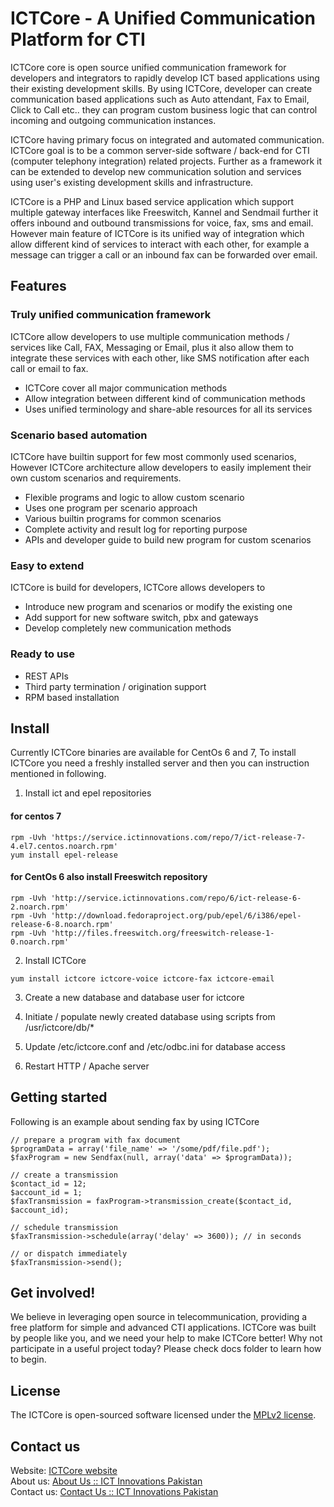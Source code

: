 ICTCore - A Unified Communication Platform for CTI
==================================================

ICTCore core is open source unified communication framework for developers and integrators to rapidly develop ICT based applications using their existing development skills. By using ICTCore, developer can create communication based applications such as Auto attendant, Fax to Email, Click to Call etc.. they can program custom business logic that can control incoming and outgoing communication instances.

ICTCore having primary focus on integrated and automated communication. ICTCore goal is to be a common server-side software / back-end for CTI (computer telephony integration) related projects. Further as a framework it can be extended to develop new communication solution and services using user's existing development skills and infrastructure.

ICTCore is a PHP and Linux based service application which support multiple gateway interfaces like Freeswitch, Kannel and Sendmail further it offers inbound and outbound transmissions for voice, fax, sms and email. However main feature of ICTCore is its unified way of integration which allow different kind of services to interact with each other, for example a message can trigger a call or an inbound fax can be forwarded over email.

Features
--------

### Truly unified communication framework
ICTCore allow developers to use multiple communication methods / services like Call, FAX, Messaging or Email, plus it also allow them to integrate these services with each other, like SMS notification after each call or email to fax.

* ICTCore cover all major communication methods
* Allow integration between different kind of communication methods
* Uses unified terminology and share-able resources for all its services

### Scenario based automation
ICTCore have builtin support for few most commonly used scenarios, However ICTCore architecture allow developers to easily implement their own custom scenarios and requirements.

* Flexible programs and logic to allow custom scenario
* Uses one program per scenario approach
* Various builtin programs for common scenarios
* Complete activity and result log for reporting purpose
* APIs and developer guide to build new program for custom scenarios

### Easy to extend
ICTCore is build for developers, ICTCore allows developers to

* Introduce new program and scenarios or modify the existing one
* Add support for new software switch, pbx and gateways
* Develop completely new communication methods

### Ready to use
* REST APIs
* Third party termination / origination support
* RPM based installation


Install
-------
Currently ICTCore binaries are available for CentOs 6 and 7, To install ICTCore you need a freshly installed server and then you can instruction mentioned in following.

1. Install ict and epel repositories
#### for centos 7
```
rpm -Uvh 'https://service.ictinnovations.com/repo/7/ict-release-7-4.el7.centos.noarch.rpm'
yum install epel-release
```
#### for CentOs 6 also install Freeswitch repository
```
rpm -Uvh 'http://service.ictinnovations.com/repo/6/ict-release-6-2.noarch.rpm'
rpm -Uvh 'http://download.fedoraproject.org/pub/epel/6/i386/epel-release-6-8.noarch.rpm'
rpm -Uvh 'http://files.freeswitch.org/freeswitch-release-1-0.noarch.rpm'
```

2. Install ICTCore
```
yum install ictcore ictcore-voice ictcore-fax ictcore-email
```

3. Create a new database and database user for ictcore

4. Initiate / populate newly created database using scripts from /usr/ictcore/db/*

5. Update /etc/ictcore.conf and /etc/odbc.ini for database access

6. Restart HTTP / Apache server

Getting started
---------------
Following is an example about sending fax by using ICTCore

```
// prepare a program with fax document
$programData = array('file_name' => '/some/pdf/file.pdf');
$faxProgram = new Sendfax(null, array('data' => $programData));

// create a transmission
$contact_id = 12;
$account_id = 1;
$faxTransmission = faxProgram->transmission_create($contact_id, $account_id);

// schedule transmission 
$faxTransmission->schedule(array('delay' => 3600)); // in seconds

// or dispatch immediately
$faxTransmission->send();

```

Get involved!
-------------
We believe in leveraging open source in telecommunication, providing a free platform for simple and advanced CTI applications. ICTCore was built by people like you, and we need your help to make ICTCore better! Why not participate in a useful project today? Please check docs folder to learn how to begin.

License
-------
The ICTCore is open-sourced software licensed under the [MPLv2 license](LICENSE.md).

Contact us
----------
Website: [ICTCore website](http://ictcore.org/)  
About us: [About Us :: ICT Innovations Pakistan](http://www.ictinnovations.com/about-ict-innovations)  
Contact us: [Contact Us :: ICT Innovations Pakistan](http://www.ictinnovations.com/contact)

